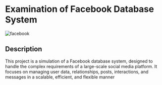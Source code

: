 # Examination of Facebook Database System

![facebook](https://github.com/user-attachments/assets/cf24fe91-21f5-4de4-837d-5f843580feaa)

## Description
This project is a simulation of a Facebook database system, designed to handle the complex requirements of a large-scale social media platform. It focuses on managing user data, relationships, posts, interactions, and messages in a scalable, efficient, and flexible manner
